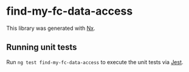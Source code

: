 # find-my-fc-data-access

This library was generated with [Nx](https://nx.dev).

## Running unit tests

Run `ng test find-my-fc-data-access` to execute the unit tests via [Jest](https://jestjs.io).
